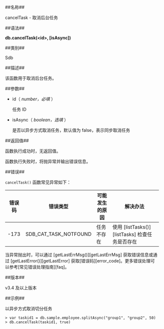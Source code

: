 ##名称##

cancelTask - 取消后台任务

##语法##

**db.cancelTask(\<id\>, [isAsync])**

##类别##

Sdb

##描述##

该函数用于取消后台任务。

##参数##

- id（ *number，必填* ）

    任务 ID

- isAsync（ *boolean，选填* ）

    是否以异步方式取消任务，默认值为 false，表示同步取消任务

##返回值##

函数执行成功时，无返回值。

函数执行失败时，将抛异常并输出错误信息。

##错误##

`cancelTask()` 函数常见异常如下：

| 错误码 | 错误类型 | 可能发生的原因 | 解决办法 |
| ------ | -------- | -------------- | -------- |
|-173|SDB_CAT_TASK_NOTFOUND|任务不存在|使用 [listTasks()][listTasks] 检查任务是否存在|

当异常抛出时，可以通过 [getLastErrMsg()][getLastErrMsg] 获取错误信息或通过 [getLastError()][getLastError] 获取[错误码][error_code]。更多错误处理可以参考[常见错误处理指南][faq]。

##版本##

v3.4 及以上版本

##示例##

以异步方式取消切分任务

```lang-javascript
> var taskid1 = db.sample.employee.splitAsync("group1", "group2", 50)
> db.cancelTask(taskid1, true)
```

[^_^]:
    本文使用的所有引用及链接
[getLastErrMsg]:manual/Manual/Sequoiadb_Command/Global/getLastErrMsg.md
[getLastError]:manual/Manual/Sequoiadb_Command/Global/getLastError.md
[faq]:manual/FAQ/faq_sdb.md
[error_code]:manual/Manual/Sequoiadb_error_code.md
[listTasks]:manual/Manual/Sequoiadb_Command/Sdb/listTasks.md